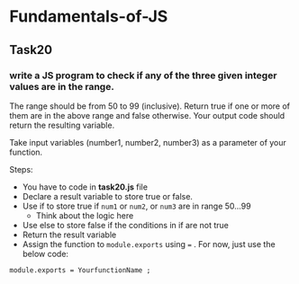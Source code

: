# Fundamentals-of-JS
## Task20
### write a JS program to check if any of the three given integer values are in the range.


The range should be from 50 to 99 (inclusive). Return true if one or more of them are in the above range and false otherwise. Your output code should return the resulting variable.

Take input variables (number1, number2, number3) as a parameter of your function.

Steps:

- You have to code in **task20.js** file
- Declare a result variable to store true or false.
- Use if to store true if `num1` or `num2`, or `num3` are in range 50...99
  - Think about the logic here
- Use else to store false if the conditions in if are not true
- Return the result variable
- Assign the function to `module.exports` using `=` . For now, just use the below code:

```
module.exports = YourfunctionName ;
```
